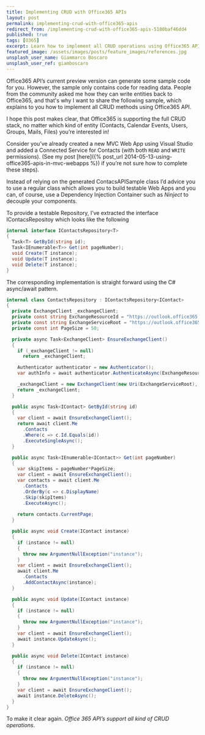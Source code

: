 ```yaml
---
title: Implementing CRUD with Office365 APIs
layout: post
permalink: implementing-crud-with-office365-apis
redirect_from: /implementing-crud-with-office365-apis-5180baf46dd4
published: true
tags: [O365]
excerpt: Learn how to implement all CRUD operations using Office365 API.
featured_image: /assets/images/posts/feature_images/references.jpg
unsplash_user_name: Giammarco Boscaro
unsplash_user_ref: giamboscaro
---
```

Office365 API’s current preview version can generate some sample code for you. However, the sample only contains code for reading data. People from the community asked me how they can write entities back to Office365, and that's why I want to share the following sample, which explains to you how to implement all CRUD methods using Office365 API.

I hope this post makes clear, that Office365 is supporting the full CRUD stack, no matter which kind of entity (Contacts, Calendar Events, Users, Groups, Mails, Files) you’re interested in!

Consider you’ve already created a new MVC Web App using Visual Studio and added a Connected Service for Contacts (with both `READ` and `WRITE` permissions). (See my post [here]({% post_url 2014-05-13-using-office365-apis-in-mvc-webapps %}) if you’re not sure how to complete these steps).

Instead of relying on the generated ContacsAPISample class I’d advice you to use a regular class which allows you to build testable Web Apps and you can, of course, use a Dependency Injection Container such as *Ninject* to decouple your components.

To provide a testable Repository, I’ve extracted the interface IContacsRepositoy which looks like the following

```csharp
internal interface IContactsRepository<T>
{
  Task<T> GetById(string id);
  Task<IEnumerable<T>> Get(int pageNumber);
  void Create(T instance);
  void Update(T instance);
  void Delete(T instance);
}

```

The corresponding implementation is straight forward using the C# async/await pattern.

```csharp
internal class ContactsRepository : IContactsRepository<IContact>
{
  private ExchangeClient _exchangeClient;
  private const string ExchangeResourceId = "https://outlook.office365.com";
  private const string ExchangeServiceRoot = "https://outlook.office365.com/ews/odata";
  private const int PageSize = 50;

  private async Task<ExchangeClient> EnsureExchangeClient()
  {
    if (_exchangeClient != null)
      return _exchangeClient;

    Authenticator authenticator = new Authenticator();
    var authInfo = await authenticator.AuthenticateAsync(ExchangeResourceId);

    _exchangeClient = new ExchangeClient(new Uri(ExchangeServiceRoot), authInfo.GetAccessToken);
    return _exchangeClient;
  }

  public async Task<IContact> GetById(string id)
  {
    var client = await EnsureExchangeClient();
    return await client.Me
      .Contacts
      .Where(c => c.Id.Equals(id))
      .ExecuteSingleAsync();
  }

  public async Task<IEnumerable<IContact>> Get(int pageNumber)
  {
    var skipItems = pageNumber*PageSize;
    var client = await EnsureExchangeClient();
    var contacts = await client.Me
      .Contacts
      .OrderBy(c => c.DisplayName)
      .Skip(skipItems)
      .ExecuteAsync();
        
    return contacts.CurrentPage;
  }

  public async void Create(IContact instance)
  {
    if (instance != null)
    {
      throw new ArgumentNullException("instance");
    }
    var client = await EnsureExchangeClient();
    await client.Me
      .Contacts
      .AddContactAsync(instance);
  }

  public async void Update(IContact instance)
  {
    if (instance != null)
    {
      throw new ArgumentNullException("instance");
    }
    var client = await EnsureExchangeClient();
    await instance.UpdateAsync();
  }

  public async void Delete(IContact instance)
  {
    if (instance != null)
    {
      throw new ArgumentNullException("instance");
    }
    var client = await EnsureExchangeClient();
    await instance.DeleteAsync();
  }
}

```

To make it clear again. *Office 365 API’s support all kind of CRUD operations*.


